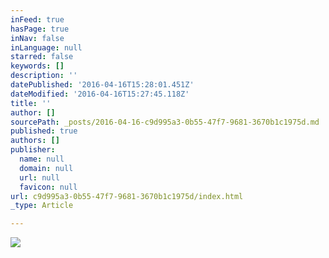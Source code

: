 ```yaml
---
inFeed: true
hasPage: true
inNav: false
inLanguage: null
starred: false
keywords: []
description: ''
datePublished: '2016-04-16T15:28:01.451Z'
dateModified: '2016-04-16T15:27:45.118Z'
title: ''
author: []
sourcePath: _posts/2016-04-16-c9d995a3-0b55-47f7-9681-3670b1c1975d.md
published: true
authors: []
publisher:
  name: null
  domain: null
  url: null
  favicon: null
url: c9d995a3-0b55-47f7-9681-3670b1c1975d/index.html
_type: Article

---
```

![](https://the-grid-user-content.s3-us-west-2.amazonaws.com/1aad6936-ceab-4ef7-be47-b7de0f62738b.png)